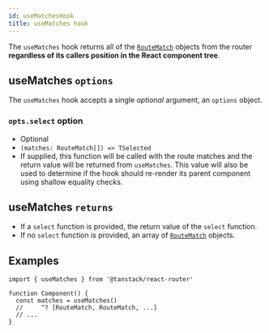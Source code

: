 ```yaml
---
id: useMatchesHook
title: useMatches hook
---
```


The `useMatches` hook returns all of the [`RouteMatch`](./api/router/RouteMatchType) objects from the router **regardless of its callers position in the React component tree**.

## useMatches `options`

The `useMatches` hook accepts a single *optional* argument, an `options` object.

### `opts.select` option

- Optional
- `(matches: RouteMatch[]) => TSelected`
- If supplied, this function will be called with the route matches and the return value will be returned from `useMatches`. This value will also be used to determine if the hook should re-render its parent component using shallow equality checks.

## useMatches `returns`

- If a `select` function is provided, the return value of the `select` function.
- If no `select` function is provided, an array of [`RouteMatch`](./api/router/RouteMatchType) objects.

## Examples

```tsx
import { useMatches } from '@tanstack/react-router'

function Component() {
  const matches = useMatches()
  //     ^? [RouteMatch, RouteMatch, ...]
  // ...
}
```